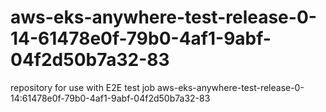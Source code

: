# aws-eks-anywhere-test-release-0-14-61478e0f-79b0-4af1-9abf-04f2d50b7a32-83
repository for use with E2E test job aws-eks-anywhere-test-release-0-14:61478e0f-79b0-4af1-9abf-04f2d50b7a32-83
